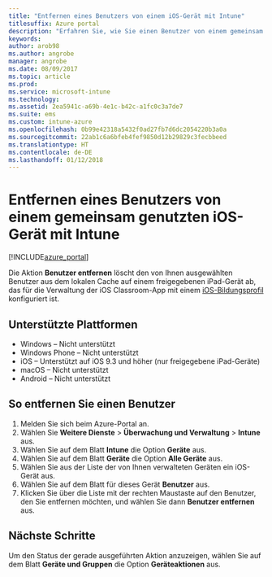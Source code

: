 ```yaml
---
title: "Entfernen eines Benutzers von einem iOS-Gerät mit Intune"
titlesuffix: Azure portal
description: "Erfahren Sie, wie Sie einen Benutzer von einem gemeinsam genutzten iOS-Gerät mit Intune entfernen."
keywords: 
author: arob98
ms.author: angrobe
manager: angrobe
ms.date: 08/09/2017
ms.topic: article
ms.prod: 
ms.service: microsoft-intune
ms.technology: 
ms.assetid: 2ea5941c-a69b-4e1c-b42c-a1fc0c3a7de7
ms.suite: ems
ms.custom: intune-azure
ms.openlocfilehash: 0b99e42318a5432f0ad27fb7d6dc2054220b3a0a
ms.sourcegitcommit: 22ab1c6a6bfeb4fef9850d12b29829c3fecbbeed
ms.translationtype: HT
ms.contentlocale: de-DE
ms.lasthandoff: 01/12/2018
---
```

# <a name="remove-a-user-from-a-shared-ios-device-with-intune"></a>Entfernen eines Benutzers von einem gemeinsam genutzten iOS-Gerät mit Intune


[!INCLUDE[azure_portal](./includes/azure_portal.md)]

Die Aktion **Benutzer entfernen** löscht den von Ihnen ausgewählten Benutzer aus dem lokalen Cache auf einem freigegebenen iPad-Gerät ab, das für die Verwaltung der iOS Classroom-App mit einem [iOS-Bildungsprofil](education-settings-configure-ios.md) konfiguriert ist. 

## <a name="supported-platforms"></a>Unterstützte Plattformen

- Windows – Nicht unterstützt
- Windows Phone – Nicht unterstützt
- iOS – Unterstützt auf iOS 9.3 und höher (nur freigegebene iPad-Geräte)
- macOS – Nicht unterstützt
- Android – Nicht unterstützt

## <a name="how-to-remove-a-user"></a>So entfernen Sie einen Benutzer

1. Melden Sie sich beim Azure-Portal an.
2. Wählen Sie **Weitere Dienste** > **Überwachung und Verwaltung** > **Intune** aus.
3. Wählen Sie auf dem Blatt **Intune** die Option **Geräte** aus.
4. Wählen Sie auf dem Blatt **Geräte** die Option **Alle Geräte** aus.
5. Wählen Sie aus der Liste der von Ihnen verwalteten Geräten ein iOS-Gerät aus.
6. Wählen Sie auf dem Blatt für dieses Gerät **Benutzer** aus.
7. Klicken Sie über die Liste mit der rechten Maustaste auf den Benutzer, den Sie entfernen möchten, und wählen Sie dann **Benutzer entfernen** aus.

## <a name="next-steps"></a>Nächste Schritte

Um den Status der gerade ausgeführten Aktion anzuzeigen, wählen Sie auf dem Blatt **Geräte und Gruppen** die Option **Geräteaktionen** aus.
